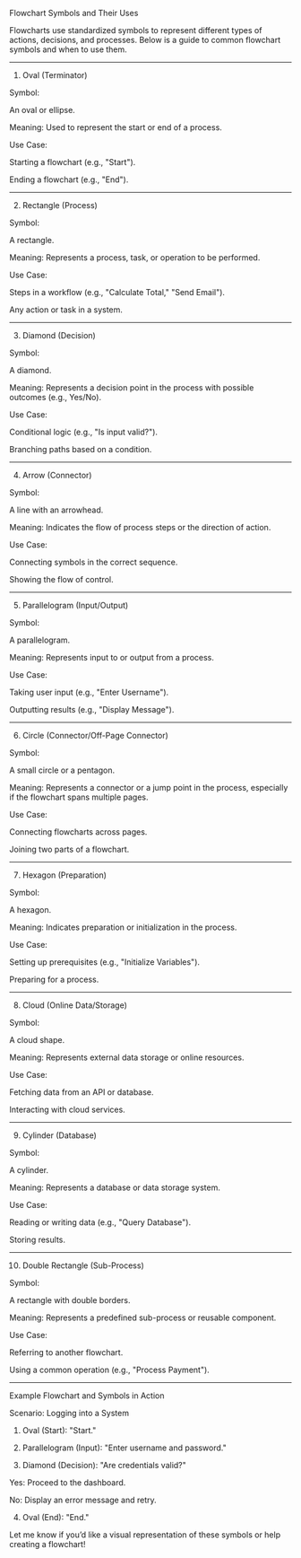Flowchart Symbols and Their Uses

Flowcharts use standardized symbols to represent different types of actions, decisions, and processes. Below is a guide to common flowchart symbols and when to use them.


---

1. Oval (Terminator)

Symbol:

An oval or ellipse.


Meaning:
Used to represent the start or end of a process.

Use Case:

Starting a flowchart (e.g., "Start").

Ending a flowchart (e.g., "End").




---

2. Rectangle (Process)

Symbol:

A rectangle.


Meaning:
Represents a process, task, or operation to be performed.

Use Case:

Steps in a workflow (e.g., "Calculate Total," "Send Email").

Any action or task in a system.




---

3. Diamond (Decision)

Symbol:

A diamond.


Meaning:
Represents a decision point in the process with possible outcomes (e.g., Yes/No).

Use Case:

Conditional logic (e.g., "Is input valid?").

Branching paths based on a condition.




---

4. Arrow (Connector)

Symbol:

A line with an arrowhead.


Meaning:
Indicates the flow of process steps or the direction of action.

Use Case:

Connecting symbols in the correct sequence.

Showing the flow of control.




---

5. Parallelogram (Input/Output)

Symbol:

A parallelogram.


Meaning:
Represents input to or output from a process.

Use Case:

Taking user input (e.g., "Enter Username").

Outputting results (e.g., "Display Message").




---

6. Circle (Connector/Off-Page Connector)

Symbol:

A small circle or a pentagon.


Meaning:
Represents a connector or a jump point in the process, especially if the flowchart spans multiple pages.

Use Case:

Connecting flowcharts across pages.

Joining two parts of a flowchart.




---

7. Hexagon (Preparation)

Symbol:

A hexagon.


Meaning:
Indicates preparation or initialization in the process.

Use Case:

Setting up prerequisites (e.g., "Initialize Variables").

Preparing for a process.




---

8. Cloud (Online Data/Storage)

Symbol:

A cloud shape.


Meaning:
Represents external data storage or online resources.

Use Case:

Fetching data from an API or database.

Interacting with cloud services.




---

9. Cylinder (Database)

Symbol:

A cylinder.


Meaning:
Represents a database or data storage system.

Use Case:

Reading or writing data (e.g., "Query Database").

Storing results.




---

10. Double Rectangle (Sub-Process)

Symbol:

A rectangle with double borders.


Meaning:
Represents a predefined sub-process or reusable component.

Use Case:

Referring to another flowchart.

Using a common operation (e.g., "Process Payment").




---

Example Flowchart and Symbols in Action

Scenario: Logging into a System

1. Oval (Start): "Start."


2. Parallelogram (Input): "Enter username and password."


3. Diamond (Decision): "Are credentials valid?"

Yes: Proceed to the dashboard.

No: Display an error message and retry.



4. Oval (End): "End."



Let me know if you’d like a visual representation of these symbols or help creating a flowchart!

